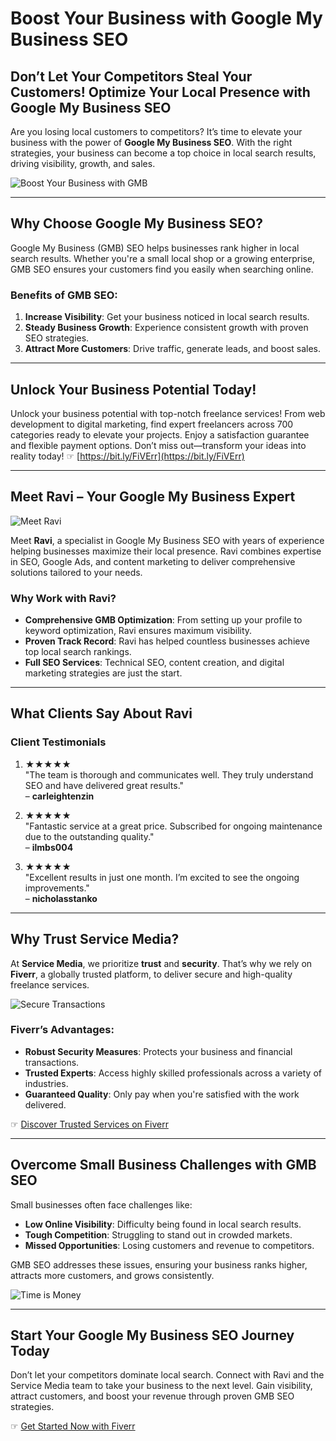# Boost Your Business with Google My Business SEO

## Don’t Let Your Competitors Steal Your Customers! Optimize Your Local Presence with Google My Business SEO

Are you losing local customers to competitors? It’s time to elevate your business with the power of **Google My Business SEO**. With the right strategies, your business can become a top choice in local search results, driving visibility, growth, and sales.

![Boost Your Business with GMB](https://servicefinancials.com/wp-content/uploads/2024/02/GMB-CTA-Button-1024x295.png)

---

## Why Choose Google My Business SEO?

Google My Business (GMB) SEO helps businesses rank higher in local search results. Whether you're a small local shop or a growing enterprise, GMB SEO ensures your customers find you easily when searching online.

### Benefits of GMB SEO:
1. **Increase Visibility**: Get your business noticed in local search results.
2. **Steady Business Growth**: Experience consistent growth with proven SEO strategies.
3. **Attract More Customers**: Drive traffic, generate leads, and boost sales.

---

## Unlock Your Business Potential Today!

Unlock your business potential with top-notch freelance services! From web development to digital marketing, find expert freelancers across 700 categories ready to elevate your projects. Enjoy a satisfaction guarantee and flexible payment options. Don’t miss out—transform your ideas into reality today! ☞ [https://bit.ly/FiVErr](https://bit.ly/FiVErr)

---

## Meet Ravi – Your Google My Business Expert

![Meet Ravi](https://servicefinancials.com/wp-content/uploads/2024/02/ravi.webp)

Meet **Ravi**, a specialist in Google My Business SEO with years of experience helping businesses maximize their local presence. Ravi combines expertise in SEO, Google Ads, and content marketing to deliver comprehensive solutions tailored to your needs.

### Why Work with Ravi?
- **Comprehensive GMB Optimization**: From setting up your profile to keyword optimization, Ravi ensures maximum visibility.
- **Proven Track Record**: Ravi has helped countless businesses achieve top local search rankings.
- **Full SEO Services**: Technical SEO, content creation, and digital marketing strategies are just the start.

---

## What Clients Say About Ravi

### Client Testimonials
1. **★★★★★**  
   "The team is thorough and communicates well. They truly understand SEO and have delivered great results."  
   – **carleightenzin**

2. **★★★★★**  
   "Fantastic service at a great price. Subscribed for ongoing maintenance due to the outstanding quality."  
   – **ilmbs004**

3. **★★★★★**  
   "Excellent results in just one month. I’m excited to see the ongoing improvements."  
   – **nicholasstanko**

---

## Why Trust Service Media?

At **Service Media**, we prioritize **trust** and **security**. That’s why we rely on **Fiverr**, a globally trusted platform, to deliver secure and high-quality freelance services.

![Secure Transactions](https://servicefinancials.com/wp-content/uploads/2024/02/29685298_security-lock-icon-1024x536.jpg)

### Fiverr’s Advantages:
- **Robust Security Measures**: Protects your business and financial transactions.
- **Trusted Experts**: Access highly skilled professionals across a variety of industries.
- **Guaranteed Quality**: Only pay when you're satisfied with the work delivered.

☞ [Discover Trusted Services on Fiverr](https://bit.ly/FiVErr)

---

## Overcome Small Business Challenges with GMB SEO

Small businesses often face challenges like:
- **Low Online Visibility**: Difficulty being found in local search results.
- **Tough Competition**: Struggling to stand out in crowded markets.
- **Missed Opportunities**: Losing customers and revenue to competitors.

GMB SEO addresses these issues, ensuring your business ranks higher, attracts more customers, and grows consistently.

![Time is Money](https://servicefinancials.com/wp-content/uploads/2024/02/9358578_time-is-money-1024x765.jpg)

---

## Start Your Google My Business SEO Journey Today

Don’t let your competitors dominate local search. Connect with Ravi and the Service Media team to take your business to the next level. Gain visibility, attract customers, and boost your revenue through proven GMB SEO strategies.

☞ [Get Started Now with Fiverr](https://bit.ly/FiVErr)
